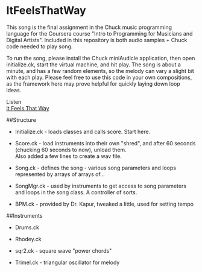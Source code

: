 ItFeelsThatWay
==============


This song is the final assignment in the Chuck music programming language for the Coursera course "Intro to Programming for Musicians and Digital Artists".  Included in this repository is both audio samples + Chuck code needed to play song.

To run the song, please install the Chuck miniAudicle application, then open initialize.ck, start the virtual machine, and hit play.  The song is about a minute, and has a few random elements, so the melody can vary a slight bit with each play.  Please feel free to use this code in your own compositions, as the framework here may prove helpful for quickly laying down loop ideas.

Listen<br>
<a href="https://soundcloud.com/greendost/itfeelsthatway">It Feels That Way</a>   

##Structure
  - Initialize.ck - loads classes and calls score.  Start here.
  
  - Score.ck - load instruments into their own "shred", and after 
  60 seconds (chucking 60 seconds to now), unload them.  
  Also added a few lines to create a wav file.
  
  - Song.ck - defines the song - various song parameters and loops 
  represented by arrays of arrays of...
  
  - SongMgr.ck - used by instruments to get access to song parameters and 
  loops in the song class.  A controller of sorts.
  
  - BPM.ck - provided by Dr. Kapur, tweaked a little, used for setting 
  tempo
  
##Instruments
  - Drums.ck
  
  - Rhodey.ck
  
  - sqr2.ck - square wave "power chords"
  
  - Trimel.ck - triangular oscillator for melody
  
  
